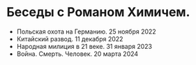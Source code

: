 # Беседы с Романом Химичем.

- Польская охота на Германию. 25 ноября 2022
- Китайский развод. 11 декабря 2022
- Народная милиция в 21 веке. 31 января 2023
- Война. Смерть. Человек. 20 марта 2024
